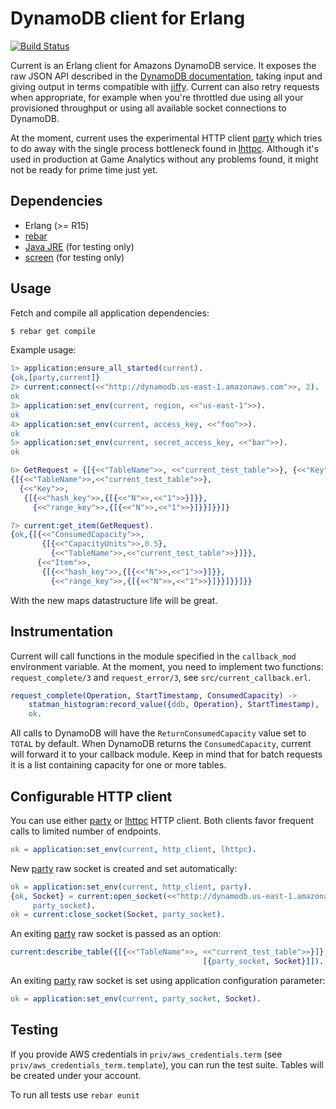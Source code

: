 # DynamoDB client for Erlang

[![Build Status](https://travis-ci.org/GameAnalytics/current.svg?branch=master)](https://travis-ci.org/GameAnalytics/current)

Current is an Erlang client for Amazons DynamoDB service. It exposes
the raw JSON API described in the [DynamoDB documentation], taking
input and giving output in terms compatible with [jiffy][]. Current
can also retry requests when appropriate, for example when you're
throttled due using all your provisioned throughput or using all
available socket connections to DynamoDB.

At the moment, current uses the experimental HTTP client [party][]
which tries to do away with the single process bottleneck found in
[lhttpc][]. Although it's used in production at Game Analytics without
any problems found, it might not be ready for prime time just yet.

## Dependencies
* Erlang (>= R15)
* [rebar][]
* [Java JRE][] (for testing only)
* [screen][] (for testing only)


## Usage

Fetch and compile all application dependencies:
```bash
$ rebar get compile
```

Example usage:
```erlang
1> application:ensure_all_started(current).
{ok,[party,current]}
2> current:connect(<<"http://dynamodb.us-east-1.amazonaws.com">>, 2).
ok
3> application:set_env(current, region, <<"us-east-1">>).
ok
4> application:set_env(current, access_key, <<"foo">>).
ok
5> application:set_env(current, secret_access_key, <<"bar">>).
ok

6> GetRequest = {[{<<"TableName">>, <<"current_test_table">>}, {<<"Key">>, {[{<<"hash_key">>, {[{<<"N">>, <<"1">>}]}}, {<<"range_key">>, {[{<<"N">>, <<"1">>}]}}]}}]}.
{[{<<"TableName">>,<<"current_test_table">>},
  {<<"Key">>,
   {[{<<"hash_key">>,{[{<<"N">>,<<"1">>}]}},
     {<<"range_key">>,{[{<<"N">>,<<"1">>}]}}]}}]}

7> current:get_item(GetRequest).
{ok,{[{<<"ConsumedCapacity">>,
       {[{<<"CapacityUnits">>,0.5},
         {<<"TableName">>,<<"current_test_table">>}]}},
      {<<"Item">>,
       {[{<<"hash_key">>,{[{<<"N">>,<<"1">>}]}},
         {<<"range_key">>,{[{<<"N">>,<<"1">>}]}}]}}]}}
```

With the new maps datastructure life will be great.

## Instrumentation

Current will call functions in the module specified in the
`callback_mod` environment variable. At the moment, you need to
implement two functions: `request_complete/3` and `request_error/3`,
see `src/current_callback.erl`.

```erlang
request_complete(Operation, StartTimestamp, ConsumedCapacity) ->
    statman_histogram:record_value({ddb, Operation}, StartTimestamp),
    ok.
```

All calls to DynamoDB will have the `ReturnConsumedCapacity` value set
to ```TOTAL``` by default. When DynamoDB returns the
`ConsumedCapacity`, current will forward it to your callback
module. Keep in mind that for batch requests it is a list containing
capacity for one or more tables.

## Configurable HTTP client
You can use either [party][] or [lhttpc][] HTTP client. Both clients
favor frequent calls to limited number of endpoints.

```erlang
ok = application:set_env(current, http_client, lhttpc).
```

New [party][] raw socket is created and set automatically:
```erlang
ok = application:set_env(current, http_client, party).
{ok, Socket} = current:open_socket(<<"http://dynamodb.us-east-1.amazonaws.com">>,
     party_socket).
ok = current:close_socket(Socket, party_socket).

```

An exiting [party][] raw socket is passed as an option:
```erlang
current:describe_table({[{<<"TableName">>, <<"current_test_table">>}]},
                                           [{party_socket, Socket}]]).

```

An exiting [party][] raw socket is set using application configuration parameter:
```erlang
ok = application:set_env(current, party_socket, Socket).
```



## Testing

If you provide AWS credentials in `priv/aws_credentials.term` (see
`priv/aws_credentials_term.template`), you can run the test
suite. Tables will be created under your account.

To run all tests use `rebar eunit`


[jiffy]: https://github.com/davisp/jiffy
[party]: https://github.com/GameAnalytics/party
[lhttpc]: https://github.com/ferd/lhttpc
[DynamoDB documentation]: http://docs.aws.amazon.com/amazondynamodb/latest/APIReference/Welcome.html
[rebar]: https://github.com/rebar/rebar
[Java JRE]: http://java.com/en/
[screen]: https://www.gnu.org/software/screen/
